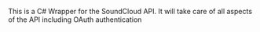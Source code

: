 This is a C# Wrapper for the SoundCloud API. It will take care of all aspects of the API including OAuth authentication